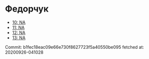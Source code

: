 # Федорчук
- [10: NA](10.md)
- [11: NA](11.md)
- [12: NA](12.md)
- [13: NA](13.md)

Commit: b1fec18eac09e66e730f8627723f5a40550be095
 fetched at: 20200926-041028
